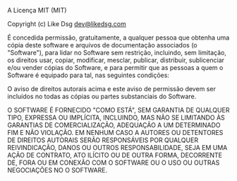 A Licença MIT (MIT)

Copyright (c) Like Dsg <dev@likedsg.com>

É concedida permissão, gratuitamente, a qualquer pessoa que obtenha uma cópia
deste software e arquivos de documentação associados (o "Software"), para lidar
no Software sem restrição, incluindo, sem limitação, os direitos
usar, copiar, modificar, mesclar, publicar, distribuir, sublicenciar e/ou vender
cópias do Software, e para permitir que as pessoas a quem o Software é
equipado para tal, nas seguintes condições:

O aviso de direitos autorais acima e este aviso de permissão devem ser incluídos no
todas as cópias ou partes substanciais do Software.

O SOFTWARE É FORNECIDO "COMO ESTÁ", SEM GARANTIA DE QUALQUER TIPO, EXPRESSA OU
IMPLÍCITA, INCLUINDO, MAS NÃO SE LIMITANDO ÀS GARANTIAS DE COMERCIALIZAÇÃO,
ADEQUAÇÃO A UM DETERMINADO FIM E NÃO VIOLAÇÃO. EM NENHUM CASO A
AUTORES OU DETENTORES DE DIREITOS AUTORAIS SERÃO RESPONSÁVEIS POR QUALQUER REIVINDICAÇÃO, DANOS OU OUTROS
RESPONSABILIDADE, SEJA EM UMA AÇÃO DE CONTRATO, ATO ILÍCITO OU DE OUTRA FORMA, DECORRENTE DE,
FORA OU EM CONEXÃO COM O SOFTWARE OU O USO OU OUTRAS NEGOCIAÇÕES NO
O SOFTWARE.